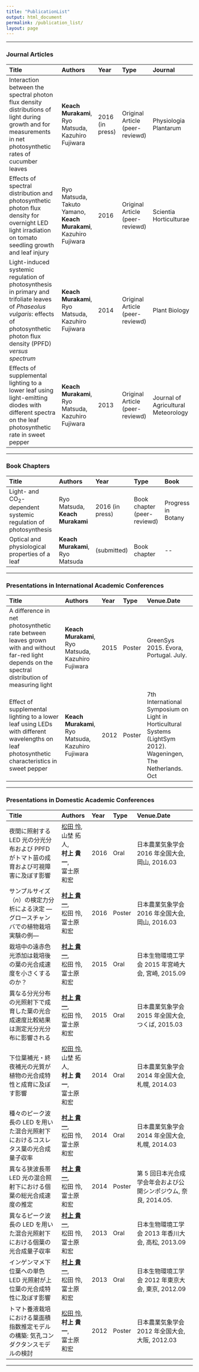 ```yaml
---
title: "PublicationList"
output: html_document
permalink: /publication_list/
layout: page
---
```




--------------







### Journal Articles

|Title                                                                                                                                                                                          |Authors                                                                          |Year            |Type                            |Journal                             |
|:----------------------------------------------------------------------------------------------------------------------------------------------------------------------------------------------|:--------------------------------------------------------------------------------|:---------------|:-------------------------------|:-----------------------------------|
|Interaction between the spectral photon flux density distributions of light during growth and for measurements in net photosynthetic rates of cucumber leaves                                  |<b>Keach Murakami</b>,<br> Ryo Matsuda,<br> Kazuhiro Fujiwara                    |2016 (in press) |Original Article (peer-reviewd) |Physiologia Plantarum               |
|Effects of spectral distribution and photosynthetic photon flux density for overnight LED light irradiation on tomato seedling growth and leaf injury                                          |Ryo Matsuda,<br> Takuto Yamano,<br> <b>Keach Murakami</b>,<br> Kazuhiro Fujiwara |2016            |Original Article (peer-reviewd) |Scientia Horticulturae              |
|Light-induced systemic regulation of photosynthesis in primary and trifoliate leaves of <i>Phaseolus vulgaris</i>: effects of photosynthetic photon flux density (PPFD) <i>versus<i/> spectrum |<b>Keach Murakami</b>,<br> Ryo Matsuda,<br> Kazuhiro Fujiwara                    |2014            |Original Article (peer-reviewd) |Plant Biology                       |
|Effects of supplemental lighting to a lower leaf using light-emitting diodes with different spectra on the leaf photosynthetic rate in sweet pepper                                            |<b>Keach Murakami</b>,<br> Ryo Matsuda,<br> Kazuhiro Fujiwara                    |2013            |Original Article (peer-reviewd) |Journal of Agricultural Meteorology |

--------------







### Book Chapters

|Title                                                                     |Authors                                |Year            |Type                        |Book               |
|:-------------------------------------------------------------------------|:--------------------------------------|:---------------|:---------------------------|:------------------|
|Light- and CO<sub>2</sub>-dependent systemic regulation of photosynthesis |Ryo Matsuda,<br> <b>Keach Murakami</b> |2016 (in press) |Book chapter (peer-reviewd) |Progress in Botany |
|Optical and physiological properties of a leaf                            |<b>Keach Murakami</b>,<br> Ryo Matsuda |(submitted)     |Book chapter                |--                 |

--------------







### Presentations in International Academic Conferences

|Title                                                                                                                                               |Authors                                                       |Year |Type   |Venue.Date                                                                                                      |
|:---------------------------------------------------------------------------------------------------------------------------------------------------|:-------------------------------------------------------------|:----|:------|:---------------------------------------------------------------------------------------------------------------|
|A difference in net photosynthetic rate between leaves grown with and without far-red light depends on the spectral distribution of measuring light |<b>Keach Murakami</b>,<br> Ryo Matsuda,<br> Kazuhiro Fujiwara |2015 |Poster |GreenSys 2015. Évora, Portugal. July.                                                                           |
|Effect of supplemental lighting to a lower leaf using LEDs with different wavelengths on leaf photosynthetic characteristics in sweet pepper        |<b>Keach Murakami</b>,<br> Ryo Matsuda,<br> Kazuhiro Fujiwara |2012 |Poster |7th International Symposium on Light in Horticultural Systems (LightSym 2012). Wageningen, The Netherlands. Oct |

--------------







### Presentations in Domestic Academic Conferences

|Title                                                                                   |Authors                                                              |Year |Type   |Venue.Date                                                      |
|:---------------------------------------------------------------------------------------|:--------------------------------------------------------------------|:----|:------|:---------------------------------------------------------------|
|夜間に照射する LED 光の分光分布および PPFD がトマト苗の成育および可視障害に及ぼす影響   |<u>松田 怜</u>,<br> 山埜 拓人,<br> <b>村上 貴一</b>,<br> 富士原 和宏 |2016 |Oral   |日本農業気象学会 2016 年全国大会, 岡山, 2016.03                 |
|サンプルサイズ（<i>n</i>）の検定力分析による決定 ―グロースチャンバでの植物栽培実験の例— |<u><b>村上 貴一</b></u>,<br> 松田 怜,<br> 富士原 和宏                |2016 |Poster |日本農業気象学会 2016 年全国大会, 岡山, 2016.03                 |
|栽培中の遠赤色光添加は栽培後の葉の光合成速度を小さくするのか？                          |<u><b>村上 貴一</b></u>,<br> 松田 怜,<br> 富士原 和宏                |2015 |Oral   |日本生物環境工学会 2015 年宮崎大会, 宮崎, 2015.09               |
|異なる分光分布の光照射下で成育した葉の光合成速度比較結果は測定光分光分布に影響される    |<u><b>村上 貴一</b></u>,<br> 松田 怜,<br> 富士原 和宏                |2015 |Oral   |日本農業気象学会 2015 年全国大会, つくば, 2015.03               |
|下位葉補光・終夜補光の光質が植物の光合成特性と成育に及ぼす影響                          |<u>松田 怜</u>,<br> 山埜 拓人,<br> <b>村上 貴一</b>,<br> 富士原 和宏 |2014 |Oral   |日本農業気象学会 2014 年全国大会, 札幌, 2014.03                 |
|種々のピーク波長の LED を用いた混合光照射下におけるコスレタス葉の光合成量子収率         |<u><b>村上 貴一</b></u>,<br> 松田 怜,<br> 富士原 和宏                |2014 |Oral   |日本農業気象学会 2014 年全国大会, 札幌, 2014.03                 |
|異なる狭波長帯 LED 光の混合照射下における個葉の総光合成速度の推定                       |<u><b>村上 貴一</b></u>,<br> 松田 怜,<br> 富士原 和宏                |2014 |Poster |第 5 回日本光合成学会年会および公開シンポジウム, 奈良, 2014.05. |
|異なるピーク波長の LED を用いた混合光照射下における個葉の光合成量子収率                 |<u><b>村上 貴一</b></u>,<br> 松田 怜,<br> 富士原 和宏                |2013 |Oral   |日本生物環境工学会 2013 年香川大会, 高松, 2013.09               |
|インゲンマメ下位葉への単色 LED 光照射が上位葉の光合成特性に及ぼす影響                   |<u><b>村上 貴一</b></u>,<br> 松田 怜,<br> 富士原 和宏                |2013 |Oral   |日本生物環境工学会 2012 年東京大会, 東京, 2012.09               |
|トマト養液栽培における葉面積指数推定モデルの構築: 気孔コンダクタンスモデルの検討        |<u>松田 怜</u>,<br> <b>村上 貴一</b>,<br> 富士原 和宏                |2012 |Poster |日本農業気象学会 2012 年全国大会, 大阪, 2012.03                 |

----


